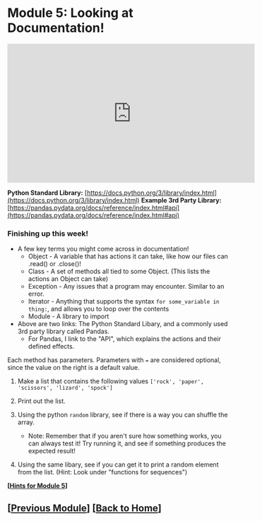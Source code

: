 # Module 5: Looking at Documentation! 

<iframe width="560" height="315" src="https://www.youtube.com/embed/0KQhy7CkM3o?si=Gad-mID7iMTVwxsB" title="YouTube video player" frameborder="0" allow="accelerometer; autoplay; clipboard-write; encrypted-media; gyroscope; picture-in-picture; web-share" referrerpolicy="strict-origin-when-cross-origin" allowfullscreen></iframe>

**Python Standard Library:** [https://docs.python.org/3/library/index.html](https://docs.python.org/3/library/index.html)
**Example 3rd Party Library:** [https://pandas.pydata.org/docs/reference/index.html#api](https://pandas.pydata.org/docs/reference/index.html#api)

### Finishing up this week!

* A few key terms you might come across in documentation!
    * Object - A variable that has actions it can take, like how our files can .read() or .close()!
    * Class - A set of methods all tied to some Object. (This lists the actions an Object can take)
    * Exception - Any issues that a program may encounter. Similar to an error.
    * Iterator - Anything that supports the syntax `for some_variable in thing:`, and allows you to loop over the contents
    * Module - A library to import
* Above are two links: The Python Standard Libary, and a commonly used 3rd party library called Pandas.
    * For Pandas, I link to the "API", which explains the actions and their defined effects.

Each method has parameters. Parameters with `=` are considered optional, since the value on the right is a default value.


1. Make a list that contains the following values `['rock', 'paper', 'scissors', 'lizard', 'spock']`

2. Print out the list.

3. Using the python `random` library, see if there is a way you can shuffle the array.
	* Note: Remember that if you aren't sure how something works, you can always test it! Try running it, and see if something produces the expected result!

4. Using the same libary, see if you can get it to print a random element from the list. (Hint: Look under "functions for sequences")

**\[[Hints for Module 5](./module5_answer.md)\]**

## \[[Previous Module](./module4.md)\] \[[Back to Home](../index.md)\] 
